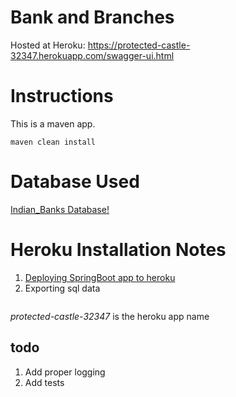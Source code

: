 # Bank and Branches

Hosted at Heroku: https://protected-castle-32347.herokuapp.com/swagger-ui.html


# Instructions

This is a maven app.

```maven clean install```

# Database Used

 [Indian_Banks Database!](https://github.com/snarayanank2/indian_banks)
 
 
# Heroku Installation Notes

1. [Deploying SpringBoot app to heroku](https://devcenter.heroku.com/articles/deploying-spring-boot-apps-to-heroku)
2. Exporting sql data

``` heroku pg:psql --app protected-castle-32347 <  ../indian_banks/indian_banks.sql 
```

*protected-castle-32347* is the heroku app name
 
 ## todo
 1. Add proper logging
 2. Add tests